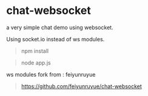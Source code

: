 chat-websocket
=============

a very simple chat demo using websocket.

Using socket.io instead of ws modules.

>npm install

>node app.js


ws modules fork from : feiyunruyue
> https://github.com/feiyunruyue/chat-websocket
